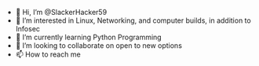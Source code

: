 - 👋 Hi, I’m @SlackerHacker59
- 👀 I’m interested in Linux, Networking, and computer builds, in addition to Infosec
- 🌱 I’m currently learning Python Programming
- 💞️ I’m looking to collaborate on open to new options 
- 📫 How to reach me 

<!---
SlackerHacker59/SlackerHacker59 is a ✨ special ✨ repository because its `README.md` (this file) appears on your GitHub profile.
You can click the Preview link to take a look at your changes.
--->
